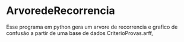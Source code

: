 # ArvoredeRecorrencia
Esse programa em python gera um arvore de recorrencia e grafico de confusão a partir de uma base de dados CriterioProvas.arff, 
